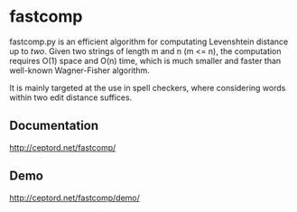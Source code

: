 # fastcomp
fastcomp.py is an efficient algorithm for computating Levenshtein distance up to *two*. Given two strings of length m and n (m <= n), the computation requires O(1) space and O(n) time, which is much smaller and faster than well-known Wagner-Fisher algorithm.

It is mainly targeted at the use in spell checkers, where considering words within two edit distance suffices. 

## Documentation

http://ceptord.net/fastcomp/

## Demo

http://ceptord.net/fastcomp/demo/
